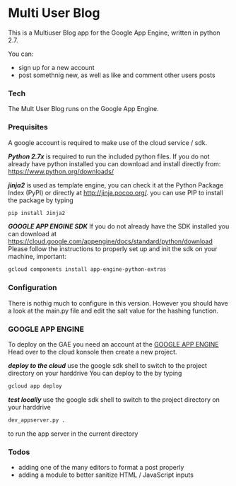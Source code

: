 # Multi User Blog

This is a Multiuser Blog app for the Google App Engine, written in python 2.7.

You can:
  - sign up for a new account
  - post somethnig new, as well as like and comment other users posts

### Tech

The Mult User Blog runs on the Google App Engine.

### Prequisites
A google account is required to make use of the cloud service / sdk.

***Python 2.7x*** is required to run the included python files.
If you do not already have python installed you can download and install directly from: https://www.python.org/downloads/

***jinja2*** is used as template engine, you can check it at the Python Package Index (PyPI) or directly at http://jinja.pocoo.org/.
you can use PIP to install the package by typing
```sh
pip install Jinja2
```
***GOOGLE APP ENGINE SDK***
If you do not already have the SDK installed you can download at https://cloud.google.com/appengine/docs/standard/python/download
Please follow the instructions to properly set up and init the sdk on your machine, important:
```sh
gcloud components install app-engine-python-extras
```

### Configuration
There is nothig much to configure in this version.
However you should have a look at the main.py file and edit the salt value for the hashing function.

### GOOGLE APP ENGINE
To deploy on the GAE you need an account at the [GOOGLE APP ENGINE](https://cloud.google.com/appengine/)
Head over to the cloud konsole then create a new project.

***deploy to the cloud***
use the google sdk shell to switch to the project directory on your harddrive
You can deploy to the by typing
```sh
gcloud app deploy
```

***test locally***
use the google sdk shell to switch to the project directory on your harddrive
```sh
dev_appserver.py .
```
to run the app server in the current directory


### Todos
 - adding one of the many editors to format a post properly
 - adding a module to better sanitize HTML / JavaScript inputs

 
